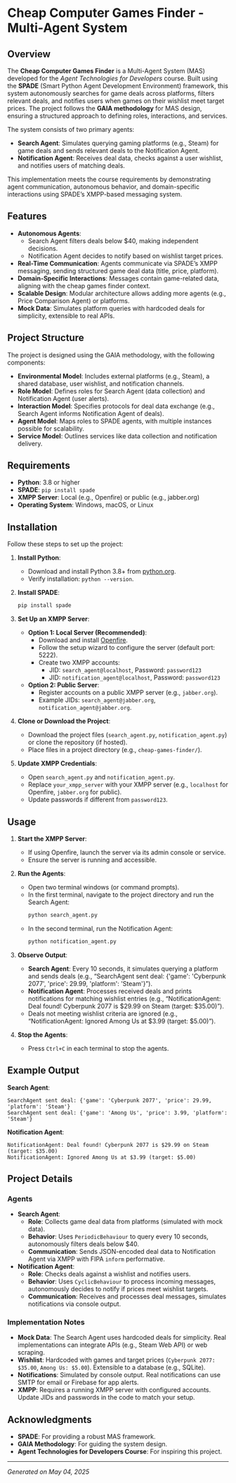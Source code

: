 # Cheap Computer Games Finder - Multi-Agent System

## Overview

The **Cheap Computer Games Finder** is a Multi-Agent System (MAS) developed for the _Agent Technologies for Developers_ course. Built using the **SPADE** (Smart Python Agent Development Environment) framework, this system autonomously searches for game deals across platforms, filters relevant deals, and notifies users when games on their wishlist meet target prices. The project follows the **GAIA methodology** for MAS design, ensuring a structured approach to defining roles, interactions, and services.

The system consists of two primary agents:

- **Search Agent**: Simulates querying gaming platforms (e.g., Steam) for game deals and sends relevant deals to the Notification Agent.
- **Notification Agent**: Receives deal data, checks against a user wishlist, and notifies users of matching deals.

This implementation meets the course requirements by demonstrating agent communication, autonomous behavior, and domain-specific interactions using SPADE’s XMPP-based messaging system.

## Features

- **Autonomous Agents**:
  - Search Agent filters deals below $40, making independent decisions.
  - Notification Agent decides to notify based on wishlist target prices.
- **Real-Time Communication**: Agents communicate via SPADE’s XMPP messaging, sending structured game deal data (title, price, platform).
- **Domain-Specific Interactions**: Messages contain game-related data, aligning with the cheap games finder context.
- **Scalable Design**: Modular architecture allows adding more agents (e.g., Price Comparison Agent) or platforms.
- **Mock Data**: Simulates platform queries with hardcoded deals for simplicity, extensible to real APIs.

## Project Structure

The project is designed using the GAIA methodology, with the following components:

- **Environmental Model**: Includes external platforms (e.g., Steam), a shared database, user wishlist, and notification channels.
- **Role Model**: Defines roles for Search Agent (data collection) and Notification Agent (user alerts).
- **Interaction Model**: Specifies protocols for deal data exchange (e.g., Search Agent informs Notification Agent of deals).
- **Agent Model**: Maps roles to SPADE agents, with multiple instances possible for scalability.
- **Service Model**: Outlines services like data collection and notification delivery.

## Requirements

- **Python**: 3.8 or higher
- **SPADE**: `pip install spade`
- **XMPP Server**: Local (e.g., Openfire) or public (e.g., jabber.org)
- **Operating System**: Windows, macOS, or Linux

## Installation

Follow these steps to set up the project:

1. **Install Python**:

   - Download and install Python 3.8+ from [python.org](https://www.python.org/downloads/).
   - Verify installation: `python --version`.

2. **Install SPADE**:

   ```bash
   pip install spade
   ```

3. **Set Up an XMPP Server**:

   - **Option 1: Local Server (Recommended)**:
     - Download and install [Openfire](https://www.igniterealtime.org/projects/openfire/).
     - Follow the setup wizard to configure the server (default port: 5222).
     - Create two XMPP accounts:
       - JID: `search_agent@localhost`, Password: `password123`
       - JID: `notification_agent@localhost`, Password: `password123`
   - **Option 2: Public Server**:
     - Register accounts on a public XMPP server (e.g., `jabber.org`).
     - Example JIDs: `search_agent@jabber.org`, `notification_agent@jabber.org`.

4. **Clone or Download the Project**:

   - Download the project files (`search_agent.py`, `notification_agent.py`) or clone the repository (if hosted).
   - Place files in a project directory (e.g., `cheap-games-finder/`).

5. **Update XMPP Credentials**:
   - Open `search_agent.py` and `notification_agent.py`.
   - Replace `your_xmpp_server` with your XMPP server (e.g., `localhost` for Openfire, `jabber.org` for public).
   - Update passwords if different from `password123`.

## Usage

1. **Start the XMPP Server**:

   - If using Openfire, launch the server via its admin console or service.
   - Ensure the server is running and accessible.

2. **Run the Agents**:

   - Open two terminal windows (or command prompts).
   - In the first terminal, navigate to the project directory and run the Search Agent:
     ```bash
     python search_agent.py
     ```
   - In the second terminal, run the Notification Agent:
     ```bash
     python notification_agent.py
     ```

3. **Observe Output**:

   - **Search Agent**: Every 10 seconds, it simulates querying a platform and sends deals (e.g., “SearchAgent sent deal: {'game': 'Cyberpunk 2077', 'price': 29.99, 'platform': 'Steam'}”).
   - **Notification Agent**: Processes received deals and prints notifications for matching wishlist entries (e.g., “NotificationAgent: Deal found! Cyberpunk 2077 is $29.99 on Steam (target: $35.00)”).
   - Deals not meeting wishlist criteria are ignored (e.g., “NotificationAgent: Ignored Among Us at $3.99 (target: $5.00)”).

4. **Stop the Agents**:
   - Press `Ctrl+C` in each terminal to stop the agents.

## Example Output

**Search Agent**:

```
SearchAgent sent deal: {'game': 'Cyberpunk 2077', 'price': 29.99, 'platform': 'Steam'}
SearchAgent sent deal: {'game': 'Among Us', 'price': 3.99, 'platform': 'Steam'}
```

**Notification Agent**:

```
NotificationAgent: Deal found! Cyberpunk 2077 is $29.99 on Steam (target: $35.00)
NotificationAgent: Ignored Among Us at $3.99 (target: $5.00)
```

## Project Details

### Agents

- **Search Agent**:
  - **Role**: Collects game deal data from platforms (simulated with mock data).
  - **Behavior**: Uses `PeriodicBehaviour` to query every 10 seconds, autonomously filters deals below $40.
  - **Communication**: Sends JSON-encoded deal data to Notification Agent via XMPP with FIPA `inform` performative.
- **Notification Agent**:
  - **Role**: Checks deals against a wishlist and notifies users.
  - **Behavior**: Uses `CyclicBehaviour` to process incoming messages, autonomously decides to notify if prices meet wishlist targets.
  - **Communication**: Receives and processes deal messages, simulates notifications via console output.

### Implementation Notes

- **Mock Data**: The Search Agent uses hardcoded deals for simplicity. Real implementations can integrate APIs (e.g., Steam Web API) or web scraping.
- **Wishlist**: Hardcoded with games and target prices (`Cyberpunk 2077: $35.00`, `Among Us: $5.00`). Extensible to a database (e.g., SQLite).
- **Notifications**: Simulated by console output. Real notifications can use SMTP for email or Firebase for app alerts.
- **XMPP**: Requires a running XMPP server with configured accounts. Update JIDs and passwords in the code to match your setup.

<!-- ### Alignment with Requirements
- **Two Agents**: Search and Notification Agents are implemented.
- **SPADE Messaging**: XMPP-based communication with JSON payloads.
- **Real Interactions**: Search Agent provides deal data, Notification Agent processes it for notifications.
- **Autonomous Behavior**: Search Agent filters cheap deals, Notification Agent decides based on wishlist.
- **Domain Context**: Messages include game titles, prices, and platforms, ensuring relevance. -->

<!-- ## Troubleshooting
- **XMPP Connection Errors**:
  - Verify the XMPP server is running and JIDs/passwords are correct.
  - Check firewall settings (port 5222 for XMPP).
- **No Messages Received**:
  - Ensure both agents are running simultaneously.
  - Confirm JIDs match (e.g., `notification_agent@your_xmpp_server` in `search_agent.py`).
- **SPADE Issues**:
  - Ensure SPADE is installed (`pip show spade`).
  - Check Python version (3.8+). -->

<!-- ## Future Enhancements
- **Price Comparison Agent**: Add an agent to compare deals across platforms.
- **Real Platform Integration**: Use APIs or web scraping for live data.
- **Database**: Store wishlist and deal data in a persistent database.
- **Real Notifications**: Implement email or push notifications.
- **Scalability**: Add multiple Search Agents for different platforms/regions. -->

## Acknowledgments

- **SPADE**: For providing a robust MAS framework.
- **GAIA Methodology**: For guiding the system design.
- **Agent Technologies for Developers Course**: For inspiring this project.

---

_Generated on May 04, 2025_
